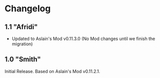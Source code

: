 # Changelog
## 1.1 "Afridi"
* Updated to Aslain's Mod v0.11.3.0 (No Mod changes until we finish the migration)

## 1.0 "Smith"
Initial Release. Based on Aslain's Mod v0.11.2.1.